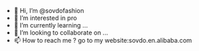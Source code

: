 - 👋 Hi, I’m @sovdofashion
- 👀 I’m interested in pro
- 🌱 I’m currently learning ...
- 💞️ I’m looking to collaborate on ...
- 📫 How to reach me ? go to my website:sovdo.en.alibaba.com

<!---
sovdofashion/sovdofashion is a ✨ special ✨ repository because its `README.md` (this file) appears on your GitHub profile.
You can click the Preview link to take a look at your changes.
--->
